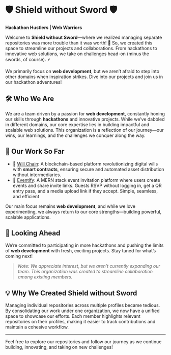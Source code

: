 # 🛡️ **Shield without Sword** 🛡️

**Hackathon Hustlers | Web Warriors**

Welcome to **Shield without Sword**—where we realized managing separate repositories was more trouble than it was worth! 🎉 So, we created this space to streamline our projects and collaborations. From hackathons to innovative web solutions, we take on challenges head-on (minus the swords, of course). ⚡

We primarily focus on **web development**, but we aren’t afraid to step into other domains when inspiration strikes. Dive into our projects and join us in our hackathon adventures!

## 🛠️ **Who We Are**

We are a team driven by a passion for **web development**, constantly honing our skills through **hackathons** and innovative projects. While we’ve dabbled in different domains, our core expertise lies in building impactful and scalable web solutions. This organization is a reflection of our journey—our wins, our learnings, and the challenges we conquer along the way.

## 📌 **Our Work So Far**  

- 🔗 [Will Chain](https://github.com/Shield-without-sword/Will-Chain): A blockchain-based platform revolutionizing digital wills with **smart contracts**, ensuring secure and automated asset distribution without intermediaries.
- 🚀 [Eventify](https://github.com/Shield-without-sword/Eventify): A MERN stack event invitation platform where users create events and share invite links. Guests RSVP without logging in, get a QR entry pass, and a media upload link if they accept. Simple, seamless, and efficient
  
Our main focus remains **web development**, and while we love experimenting, we always return to our core strengths—building powerful, scalable applications.

## 🚀 **Looking Ahead**

We’re committed to participating in more hackathons and pushing the limits of **web development** with fresh, exciting projects. Stay tuned for what’s coming next!

> *Note: We appreciate interest, but we aren’t currently expanding our team. This organization was created to streamline collaboration among existing members.*

## 💡 **Why We Created Shield without Sword**

Managing individual repositories across multiple profiles became tedious. By consolidating our work under one organization, we now have a unified space to showcase our efforts. Each member highlights relevant repositories on their profiles, making it easier to track contributions and maintain a cohesive workflow.

---

Feel free to explore our repositories and follow our journey as we continue building, innovating, and taking on new challenges!
